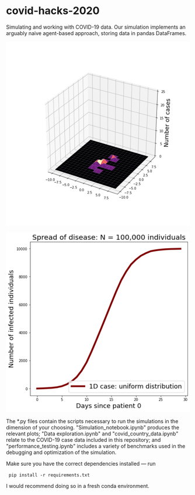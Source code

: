 # covid-hacks-2020
Simulating and working with COVID-19 data. Our simulation implements an arguably naive agent-based approach, storing data in pandas DataFrames.

![2D animation](https://github.com/arjunsavel/covid-hacks-2020/blob/master/img/2D.gif)

![1D simulation](img/1D.png)


The *.py files contain the scripts necessary to run the simulations in the dimension of your choosing. "Simulation_notebook.ipynb" produces the relevant plots; "Data exploration.ipynb" and "covid_country_data.ipynb" relate to the COVID-19 case data included in this repository; and "performance_testing.ipynb" includes a variety of benchmarks used in the debugging and optimization of the simulation.

Make sure you have the correct dependencies installed — run

     pip install -r requirements.txt
I would recommend doing so in a fresh conda environment.

